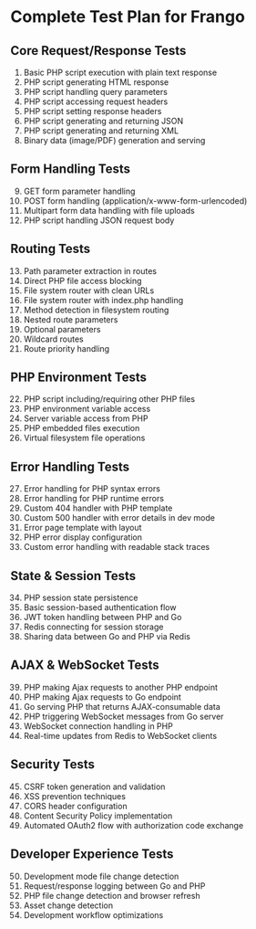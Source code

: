 # Complete Test Plan for Frango

## Core Request/Response Tests
1. Basic PHP script execution with plain text response
2. PHP script generating HTML response
3. PHP script handling query parameters
4. PHP script accessing request headers
5. PHP script setting response headers
6. PHP script generating and returning JSON
7. PHP script generating and returning XML
8. Binary data (image/PDF) generation and serving

## Form Handling Tests
9. GET form parameter handling
10. POST form handling (application/x-www-form-urlencoded)
11. Multipart form data handling with file uploads
12. PHP script handling JSON request body

## Routing Tests
13. Path parameter extraction in routes
14. Direct PHP file access blocking
15. File system router with clean URLs
16. File system router with index.php handling
17. Method detection in filesystem routing
18. Nested route parameters
19. Optional parameters
20. Wildcard routes
21. Route priority handling

## PHP Environment Tests
22. PHP script including/requiring other PHP files
23. PHP environment variable access
24. Server variable access from PHP
25. PHP embedded files execution
26. Virtual filesystem file operations

## Error Handling Tests
27. Error handling for PHP syntax errors
28. Error handling for PHP runtime errors
29. Custom 404 handler with PHP template
30. Custom 500 handler with error details in dev mode
31. Error page template with layout
32. PHP error display configuration
33. Custom error handling with readable stack traces

## State & Session Tests
34. PHP session state persistence
35. Basic session-based authentication flow
36. JWT token handling between PHP and Go
37. Redis connecting for session storage
38. Sharing data between Go and PHP via Redis

## AJAX & WebSocket Tests
39. PHP making Ajax requests to another PHP endpoint
40. PHP making Ajax requests to Go endpoint
41. Go serving PHP that returns AJAX-consumable data
42. PHP triggering WebSocket messages from Go server
43. WebSocket connection handling in PHP
44. Real-time updates from Redis to WebSocket clients

## Security Tests
45. CSRF token generation and validation
46. XSS prevention techniques
47. CORS header configuration
48. Content Security Policy implementation
49. Automated OAuth2 flow with authorization code exchange

## Developer Experience Tests
50. Development mode file change detection
51. Request/response logging between Go and PHP
52. PHP file change detection and browser refresh
53. Asset change detection
54. Development workflow optimizations 